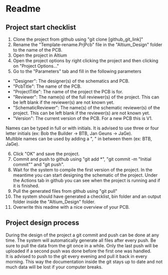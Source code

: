 # Readme

## Project start checklist

1. Clone the project from github using "git clone [github_git_link]"
2. Rename the "Template-rename.PrjPcb" file in the "Altium_Design" folder to the name of the PCB.
3. Open the project in Altium
4. Open the project options by right clicking the project and then clicking on "Project Options..."
5. Go to the "Parameters" tab and fill in the following parameters
- "Designer": The designer(s) of the schematics and PCB. 
- "PcbTitle": The name of the PCB.
- "ProjectTitle": The name of the project the PCB is for.
- "Reviewer": The name(s) of the full reviewer(s) of the project. This can be left blank if the reviewer(s) are not known yet.
- "SchematicReviewer": The name(s) of the schematic reviewer(s) of the project. This can be left blank if the reviewer(s) are not known yet.
- "Version": The current version of the PCB. For a new PCB this is V1.  

Names can be typed in full or with initials. It is advised to use three or four letter initials (ex: Bob the Builder -> BTB, Jan Geuns -> JaGe).  
Multible names can be used by adding a ", " in between them (ex: BTB, JaGe).

6. Click "OK" and save the project.
7. Commit and push to github using "git add *", "git commit -m "Initial commit"" and "git push".
8. Wait for the system to compile the first version of the project. In the meantime you can start designing the schematic of the project. Under the Actions tab in github you can see when the project is running and if it is finished.
9. Pull the generated files from github using "git pull"
10. The system should have generated a checklist, bin folder and an output folder inside the "Altium_Design" folder.
11. Overwrite this readme with a nice overview of your PCB.

## Project design process

During the design of the project a git commit and push can be done at any time. The system will automatically generate all files after every push. Be sure to pull the data from the git once in a while. Only the last push will be uploaded if a second push was done before the first one was handled.  
It is advised to push to the git every evening and pull it back in every morning. This way the documentation inside the git stays up to date and not much data will be lost if your computer breaks.
